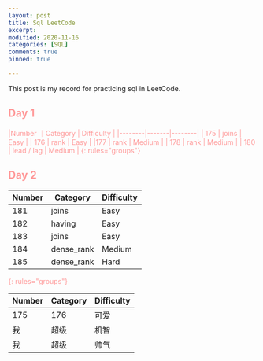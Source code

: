 ```yaml
---
layout: post
title: Sql LeetCode
excerpt: 
modified: 2020-11-16
categories: [SQL]
comments: true
pinned: true

---
```

This post is my record for practicing sql in LeetCode.
 
## <font color=FF9999>Day 1
|Number ｜Category | Difficulty |
|--------|-------|--------|
| 175 | joins | Easy |
| 176   | rank  | Easy  |
|177   |  rank | Medium |
| 178  | rank   | Medium  |
| 180   | lead / lag   | Medium  |
{: rules="groups"}

## <font color=FF9999>Day 2
|Number | Category | Difficulty |
|--------|-------|--------|
| 181 | joins | Easy |
| 182   | having  | Easy  |
|183   |  joins | Easy |
| 184  | dense_rank   | Medium  |
| 185   | dense_rank   | Hard  |
{: rules="groups"}

<table>
    <thead>
        <tr>
            <th>Number</th>
            <th>Category </th>
            <th>Difficulty</th>
        </tr>
    </thead>
    <tbody>
        <tr>
            <td>175</td>
            <td>176</td>
            <td>可爱</td>
        </tr>
        <tr>
            <td>我</td>
            <td>超级</td>
            <td>机智</td>
        </tr>
        <tr>
            <td>我</td>
            <td>超级</td>
            <td>帅气</td>
        </tr>
    </tbody>
</table>